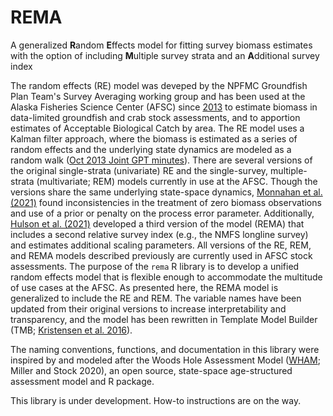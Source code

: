# REMA
A generalized **R**andom **E**ffects model for fitting survey biomass estimates with the option of including **M**ultiple survey strata and an **A**dditional survey index

The random effects (RE) model was deveped by the NPFMC Groundfish Plan Team's Survey Averaging working group and has been used at the Alaska Fisheries Science Center (AFSC) since [2013](https://github.com/afsc-assessments/SurveyAverageRandomEffects/blob/013c9a937fa0133f594c7d66248677685ae77010/code/re.tpl) to estimate biomass in data-limited groundfish and crab stock assessments, and to apportion estimates of Acceptable Biological Catch by area. The RE model uses a Kalman filter approach, where the biomass is estimated as a series of random effects and the underlying state dynamics are modeled as a random walk ([Oct 2013 Joint GPT minutes](https://meetings.npfmc.org/CommentReview/DownloadFile?p=11009549-068b-40cf-903d-67f90686db60.pdf&fileName=C4%20c1%20Joint%20Plan%20Team%20Minutes.pdf)). There are several versions of the original single-strata (univariate) RE and the single-survey, multiple-strata (multivariate; REM) models currently in use at the AFSC. Though the versions share the same underlying state-space dynamics, [Monnahan et al. (2021)](https://meetings.npfmc.org/CommentReview/DownloadFile?p=86098951-a0ed-4021-a4e1-95abe5a357fe.pdf&fileName=Tiers%204%20and%205%20assessment%20considerations.pdf) found inconsistencies in the treatment of zero biomass observations and use of a prior or penalty on the process error parameter. Additionally, [Hulson et al. (2021)](https://repository.library.noaa.gov/view/noaa/28174) developed a third version of the model (REMA) that includes a second relative survey index (e.g., the NMFS longline survey) and estimates additional scaling parameters. All versions of the RE, REM, and REMA models described previously are currently used in AFSC stock assessments. The purpose of the `rema` R library is to develop a unified random effects model that is flexible enough to accommodate the multitude of use cases at the AFSC. As presented here, the REMA model is generalized to include the RE and REM. The variable names have been updated from their original versions to increase interpretability and transparency, and the model has been rewritten in Template Model Builder (TMB; [Kristensen et al. 2016](https://www.jstatsoft.org/article/view/v070i05)).

The naming conventions, functions, and documentation in this library were inspired by and modeled after the Woods Hole Assessment Model ([WHAM](https://timjmiller.github.io/wham/); Miller and Stock 2020), an open source, state-space age-structured assessment model and R package.

This library is under development. How-to instructions are on the way.

